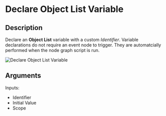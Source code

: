 # Declare Object List Variable

## Description

Declare an **Object List** variable with a custom _Identifier_. Variable declarations do not require an event node to trigger. They are automatcially performed when the node graph script is run.

![Declare Object List Variable](../../.gitbook\assets\images\scripting\variables-advanced\declare-object-list-variable.png)

## Arguments

Inputs:

* Identifier
* Initial Value
* Scope
